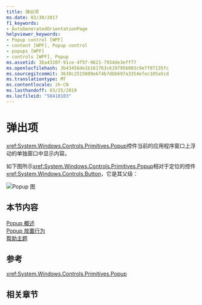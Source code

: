 ```yaml
---
title: 弹出项
ms.date: 03/30/2017
f1_keywords:
- AutoGeneratedOrientationPage
helpviewer_keywords:
- Popup control [WPF]
- content [WPF], Popup control
- popups [WPF]
- controls [WPF], Popup
ms.assetid: 36a4320f-91ce-4f5f-9621-7934de3eff77
ms.openlocfilehash: 3b43456de1b161763c6197956003c9e7f07135fc
ms.sourcegitcommit: 3630c2515809e6f4b7dbb697a3354efec105a5cd
ms.translationtype: MT
ms.contentlocale: zh-CN
ms.lasthandoff: 03/25/2019
ms.locfileid: "58410103"
---
```

# <a name="popup"></a>弹出项
<xref:System.Windows.Controls.Primitives.Popup>控件当前的应用程序窗口上浮动的单独窗口中显示内容。  
  
 如下图所示<xref:System.Windows.Controls.Primitives.Popup>相对于定位的控件<xref:System.Windows.Controls.Button>，它是其父级：  
  
 ![Popup 图](./media/popup/popup-picture-button.jpg)  
  
## <a name="in-this-section"></a>本节内容  
 [Popup 概述](popup-overview.md)  
 [Popup 放置行为](popup-placement-behavior.md)  
 [帮助主题](popup-how-to-topics.md)  
  
## <a name="reference"></a>参考  
 <xref:System.Windows.Controls.Primitives.Popup>  
  
## <a name="related-sections"></a>相关章节
